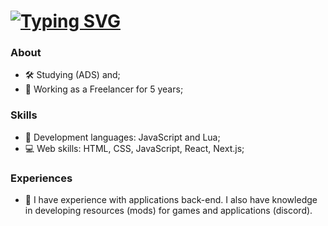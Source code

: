 <h1>
  <a href="https://git.io/typing-svg">
   <img src="https://readme-typing-svg.demolab.com?font=Fira+Code&pause=1000&color=00AEFF&random=false&width=435&lines=Hi%2C+I'm+Nikollas+Grégory!" alt="Typing SVG" />
  </a>
</h1>

### About
- 🛠 Studying (ADS) and;
- 🚀 Working as a Freelancer for 5 years;

### Skills
 - 🔮 Development languages: JavaScript and Lua; 
 - 💻 Web skills: HTML, CSS, JavaScript, React, Next.js;

### Experiences
  - 🧥 I have experience with applications back-end. I also have knowledge in developing resources (mods) for games and applications (discord).
